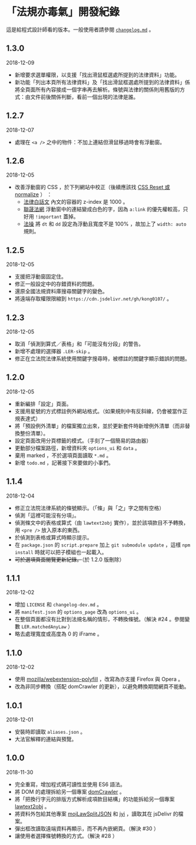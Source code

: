 # 「法規亦毒氣」開發紀錄

這是給程式設計師看的版本。一般使用者請參閱 [`changelog.md`](changelog.md) 。

## 1.3.0
2018-12-09
* 新增要求選單權限，以支援「找出滑鼠框選處所提到的法律資料」功能。
* 新功能「列出本頁所有法律資料」及「找出滑鼠框選處所提到的法律資料」係將全頁面所有內容接成一個字串再去解析。條號與法律的關係則用舊版的方式：由文件前後關係判斷，看前一個出現的法律是誰。

## 1.2.7
2018-12-07
* 處理在 `<a />` 之中的物件：不加上連結但滑鼠移過時會有浮動窗。

## 1.2.6
2018-12-05
* 改善浮動窗的 CSS ，於下列網站中校正（後續應該找 [CSS Reset 或 normalize](https://ithelp.ithome.com.tw/articles/10196528) ） ：
  * [法律白話文](https://plainlaw.me/2017/07/26/inherit/) 內文的容器的 z-index 是 1000 。
  * [聯晟法網](https://www.rclaw.com.tw/post-254-2917) 浮動窗中的連結變成白色的字，因為 `a:link` 的優先權較高，只好用 `!important` 蓋掉。
  * [法操](https://www.follaw.tw/f06/16740/) 將 `dt` 和 `dd` 設定為浮動且寬度不是 100% ，故加上了 `width: auto` 規則。

## 1.2.5
2018-12-05
* 支援把浮動窗固定住。
* 修正一般設定中的存錯資料的問題。
* 還原全國法規資料庫搜尋關鍵字的變色。
* 將遠端存取權限限縮到 `https://cdn.jsdelivr.net/gh/kong0107/` 。

## 1.2.3
2018-12-05
* 取消「偵測到算式／表格」和「可能沒有分段」的警告。
* 新增不處理的選擇器 `.LER-skip` 。
* 修正在立法院法律系統使用關鍵字搜尋時，被標註的關鍵字顯示錯誤的問題。

## 1.2.0
2018-12-05
* 重新編排「設定」頁面。
* 支援用星號的方式標註例外網站格式。（如果規則中有反斜線，仍會被當作正規表達式）
* 將「預設例外清單」的檔案獨立出來，並於更新套件時新增例外清單（而非替換整份清單）。
* 設定頁面改用分頁標籤的模式。（手刻了一個簡易的路由器）
* 更動部分檔案路徑，新增資料夾 `options_ui` 和 `data` 。
* 棄用 marked ，不於選項頁面讀取 `*.md` 。
* 新增 `todo.md` ，記著接下來要做的小事們。

## 1.1.4
2018-12-04
* 修正立法院法律系統的條號顯示。（「條」與「之」字之間有空格）
* 偵測「這裡可能沒有分項」。
* 偵測條文中的表格或算式（由 `lawtext2obj` 實作），並於該項款目不予轉換，用 `<pre />` 放入原本的東西。
* 於偵測到表格或算式時顯示提示。
* 在 `package.json` 的 `script.prepare` 加上 `git submodule update` ，這樣 `npm install` 時就可以把子模組也一起載入。
* <del>可於選項頁面閱覽更新紀錄。</del>（於 1.2.0 版刪除）

## 1.1.1
2018-12-02
* 增加 `LICENSE` 和 `changelog-dev.md` 。
* 將 `manifest.json` 的 `options_page` 改為 `options_ui` 。
* 在整個頁面都沒有比對到法規名稱的情形，不轉換條號。（解決 #24 。參閱變數 `LER.matchedAnyLaw` ）
* 略去處理寬度或高度為 0 的 iFrame 。

## 1.1.0
2018-12-02
* 使用 [mozilla/webextension-polyfill](https://github.com/mozilla/webextension-polyfill) ，改寫為亦支援 Firefox 與 Opera 。
* 改為非同步轉換（搭配 domCrawler 的更新），以避免轉換期間網頁不能動。

## 1.0.1
2018-12-01
* 安裝時即讀取 `aliases.json` 。
* 大法官解釋的連結與預覽。

## 1.0.0
2018-11-30
* 完全重寫，增加程式碼可讀性並使用 ES6 語法。
* 將 DOM 的處理拆給另一個專案 [domCrawler](https://github.com/kong0107/domCrawler/) 。
* 將「把換行字元的排版方式解析成項款目結構」的功能拆給另一個專案 [lawtext2obj](https://github.com/kong0107/lawtext2obj/) 。
* 將資料外包給其他專案 [mojLawSplitJSON](https://github.com/kong0107/mojLawSplitJSON) 和 [jyi](https://github.com/kong0107/jyi) ，讀取其在 jsDelivr 的檔案。
* 彈出框改讀取遠端資料再顯示，而不再內嵌網頁。（解決 #30 ）
* 讓使用者選擇條號轉換的方式。（解決 #28 ）
